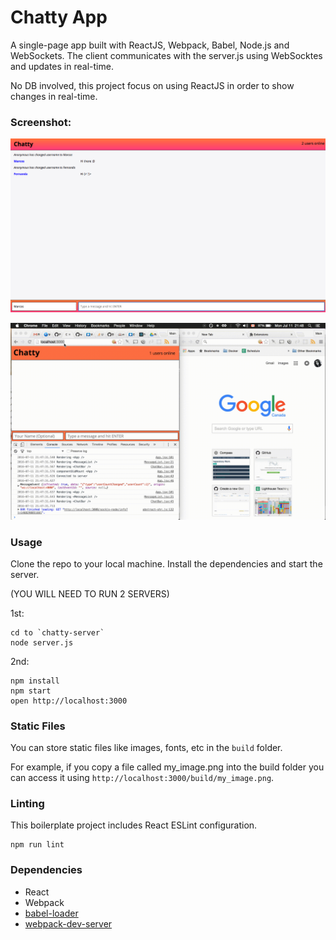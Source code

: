 Chatty App
=====================

A single-page app built with ReactJS, Webpack, Babel, Node.js and WebSockets.
The client communicates with the server.js using WebSocktes and updates in real-time.

No DB involved, this project focus on using ReactJS in order to show changes in real-time.

### Screenshot:

!["Screenshot"](https://github.com/marcossilvabr/Chatty-App/blob/master/docs/sc.png)

![chatty-app](/docs/gif.gif?raw=true)

### Usage

Clone the repo to your local machine.
Install the dependencies and start the server.

(YOU WILL NEED TO RUN 2 SERVERS)

1st:

```
cd to `chatty-server`
node server.js
```

2nd:

```
npm install
npm start
open http://localhost:3000
```

### Static Files

You can store static files like images, fonts, etc in the `build` folder.

For example, if you copy a file called my_image.png into the build folder you can access it using `http://localhost:3000/build/my_image.png`.

### Linting

This boilerplate project includes React ESLint configuration.

```
npm run lint
```

### Dependencies

* React
* Webpack
* [babel-loader](https://github.com/babel/babel-loader)
* [webpack-dev-server](https://github.com/webpack/webpack-dev-server)
